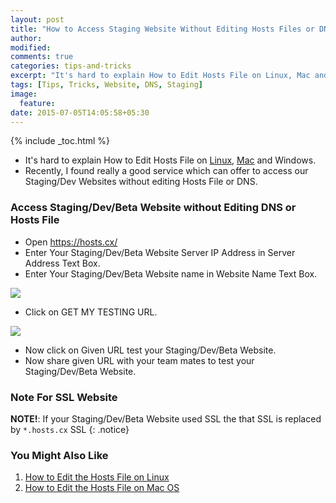 ```yaml
---
layout: post
title: "How to Access Staging Website Without Editing Hosts Files or DNS"
author:
modified:
comments: true
categories: tips-and-tricks
excerpt: "It's hard to explain How to Edit Hosts File on Linux, Mac and Windows."
tags: [Tips, Tricks, Website, DNS, Staging]
image:
  feature:
date: 2015-07-05T14:05:58+05:30
---
```


{% include _toc.html %}

* It's hard to explain How to Edit Hosts File on <a href="/linux/tutorials/how-to-edit-the-hosts-file-on-linux/">Linux</a>, <a href="/mac/how-to-edit-the-hosts-file-on-mac-os/">Mac</a> and Windows.
* Recently, I found really a good service which can offer to access our Staging/Dev Websites without editing Hosts File or DNS.

### Access Staging/Dev/Beta Website without Editing DNS or Hosts File

* Open <a href="https://hosts.cx/">https://hosts.cx/</a>
* Enter Your Staging/Dev/Beta Website Server IP Address in Server Address Text Box.
* Enter Your Staging/Dev/Beta Website name in Website Name Text Box.
<img src="https://cloud.githubusercontent.com/assets/1223371/8510982/40816f9a-2320-11e5-86a2-391acbba29c8.png">

* Click on GET MY TESTING URL.
<img src="https://cloud.githubusercontent.com/assets/1223371/8510983/4084688a-2320-11e5-99d1-14425df6b3c7.png">

* Now click on Given URL test your Staging/Dev/Beta Website.
* Now share given URL with your team mates to test your Staging/Dev/Beta Website.

### Note For SSL Website
**NOTE!**: If your Staging/Dev/Beta Website used SSL the that SSL is replaced by `*.hosts.cx` SSL
{: .notice}

### You Might Also Like

1. <a href="/linux/tutorials/how-to-edit-the-hosts-file-on-linux/">How to Edit the Hosts File on Linux</a>
1. <a href="/mac/how-to-edit-the-hosts-file-on-mac-os/">How to Edit the Hosts File on Mac OS</a>

